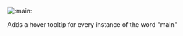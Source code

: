 ![:main:](https://cdn.discordapp.com/attachments/797106170082099281/1065892911088140338/emoji.png)

Adds a hover tooltip for every instance of the word "main"
